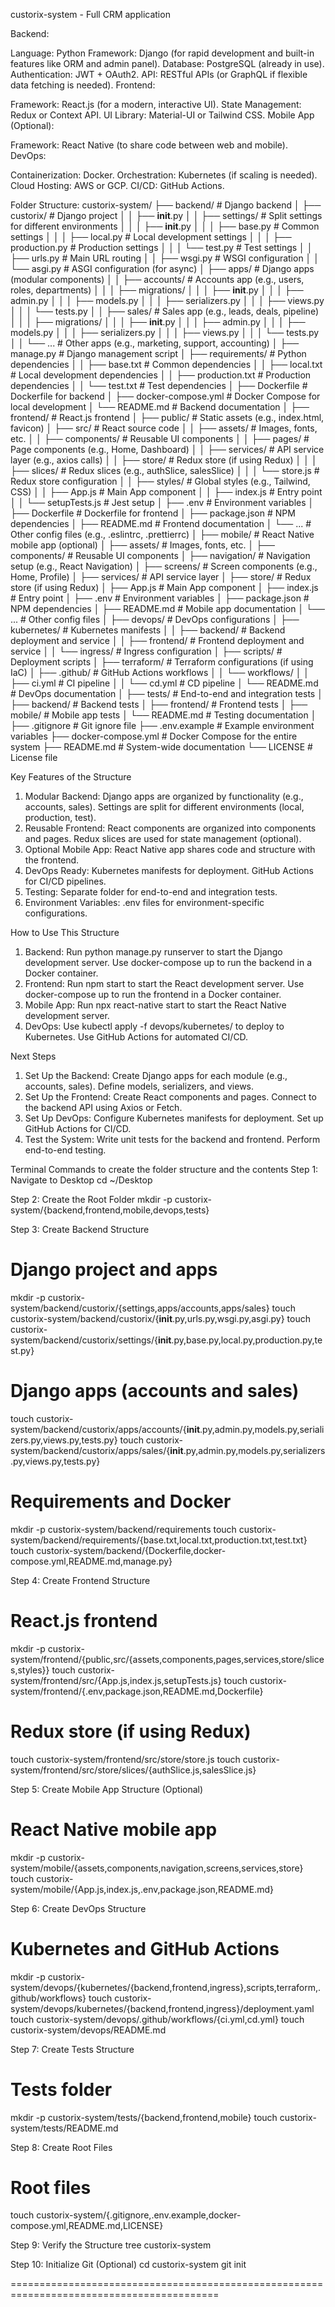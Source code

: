 custorix-system - Full CRM application 

Backend:

Language: Python
Framework: Django (for rapid development and built-in features like ORM and admin panel).
Database: PostgreSQL (already in use).
Authentication: JWT + OAuth2.
API: RESTful APIs (or GraphQL if flexible data fetching is needed).
Frontend:

Framework: React.js (for a modern, interactive UI).
State Management: Redux or Context API.
UI Library: Material-UI or Tailwind CSS.
Mobile App (Optional):

Framework: React Native (to share code between web and mobile).
DevOps:

Containerization: Docker.
Orchestration: Kubernetes (if scaling is needed).
Cloud Hosting: AWS or GCP.
CI/CD: GitHub Actions.

Folder Structure:
custorix-system/
├── backend/                  # Django backend
│   ├── custorix/             # Django project
│   │   ├── __init__.py
│   │   ├── settings/         # Split settings for different environments
│   │   │   ├── __init__.py
│   │   │   ├── base.py       # Common settings
│   │   │   ├── local.py      # Local development settings
│   │   │   ├── production.py # Production settings
│   │   │   └── test.py       # Test settings
│   │   ├── urls.py           # Main URL routing
│   │   ├── wsgi.py           # WSGI configuration
│   │   └── asgi.py           # ASGI configuration (for async)
│   ├── apps/                 # Django apps (modular components)
│   │   ├── accounts/         # Accounts app (e.g., users, roles, departments)
│   │   │   ├── migrations/
│   │   │   ├── __init__.py
│   │   │   ├── admin.py
│   │   │   ├── models.py
│   │   │   ├── serializers.py
│   │   │   ├── views.py
│   │   │   └── tests.py
│   │   ├── sales/            # Sales app (e.g., leads, deals, pipeline)
│   │   │   ├── migrations/
│   │   │   ├── __init__.py
│   │   │   ├── admin.py
│   │   │   ├── models.py
│   │   │   ├── serializers.py
│   │   │   ├── views.py
│   │   │   └── tests.py
│   │   └── ...               # Other apps (e.g., marketing, support, accounting)
│   ├── manage.py             # Django management script
│   ├── requirements/         # Python dependencies
│   │   ├── base.txt          # Common dependencies
│   │   ├── local.txt         # Local development dependencies
│   │   ├── production.txt    # Production dependencies
│   │   └── test.txt          # Test dependencies
│   ├── Dockerfile            # Dockerfile for backend
│   ├── docker-compose.yml    # Docker Compose for local development
│   └── README.md             # Backend documentation
│
├── frontend/                 # React.js frontend
│   ├── public/               # Static assets (e.g., index.html, favicon)
│   ├── src/                  # React source code
│   │   ├── assets/           # Images, fonts, etc.
│   │   ├── components/       # Reusable UI components
│   │   ├── pages/            # Page components (e.g., Home, Dashboard)
│   │   ├── services/         # API service layer (e.g., axios calls)
│   │   ├── store/            # Redux store (if using Redux)
│   │   │   ├── slices/       # Redux slices (e.g., authSlice, salesSlice)
│   │   │   └── store.js      # Redux store configuration
│   │   ├── styles/           # Global styles (e.g., Tailwind, CSS)
│   │   ├── App.js            # Main App component
│   │   ├── index.js          # Entry point
│   │   └── setupTests.js     # Jest setup
│   ├── .env                  # Environment variables
│   ├── Dockerfile            # Dockerfile for frontend
│   ├── package.json          # NPM dependencies
│   ├── README.md             # Frontend documentation
│   └── ...                   # Other config files (e.g., .eslintrc, .prettierrc)
│
├── mobile/                   # React Native mobile app (optional)
│   ├── assets/               # Images, fonts, etc.
│   ├── components/           # Reusable UI components
│   ├── navigation/           # Navigation setup (e.g., React Navigation)
│   ├── screens/              # Screen components (e.g., Home, Profile)
│   ├── services/             # API service layer
│   ├── store/                # Redux store (if using Redux)
│   ├── App.js                # Main App component
│   ├── index.js              # Entry point
│   ├── .env                  # Environment variables
│   ├── package.json          # NPM dependencies
│   ├── README.md             # Mobile app documentation
│   └── ...                   # Other config files
│
├── devops/                   # DevOps configurations
│   ├── kubernetes/           # Kubernetes manifests
│   │   ├── backend/          # Backend deployment and service
│   │   ├── frontend/         # Frontend deployment and service
│   │   └── ingress/          # Ingress configuration
│   ├── scripts/              # Deployment scripts
│   ├── terraform/            # Terraform configurations (if using IaC)
│   ├── .github/              # GitHub Actions workflows
│   │   └── workflows/
│   │       ├── ci.yml        # CI pipeline
│   │       └── cd.yml        # CD pipeline
│   └── README.md             # DevOps documentation
│
├── tests/                    # End-to-end and integration tests
│   ├── backend/              # Backend tests
│   ├── frontend/             # Frontend tests
│   ├── mobile/               # Mobile app tests
│   └── README.md             # Testing documentation
│
├── .gitignore                # Git ignore file
├── .env.example              # Example environment variables
├── docker-compose.yml        # Docker Compose for the entire system
├── README.md                 # System-wide documentation
└── LICENSE                   # License file

Key Features of the Structure

1. Modular Backend:
Django apps are organized by functionality (e.g., accounts, sales).
Settings are split for different environments (local, production, test).
2. Reusable Frontend:
React components are organized into components and pages.
Redux slices are used for state management (optional).
3. Optional Mobile App:
React Native app shares code and structure with the frontend.
4. DevOps Ready:
Kubernetes manifests for deployment.
GitHub Actions for CI/CD pipelines.
5. Testing:
Separate folder for end-to-end and integration tests.
6. Environment Variables:
.env files for environment-specific configurations.

How to Use This Structure

1. Backend:
Run python manage.py runserver to start the Django development server.
Use docker-compose up to run the backend in a Docker container.
2. Frontend:
Run npm start to start the React development server.
Use docker-compose up to run the frontend in a Docker container.
3. Mobile App:
Run npx react-native start to start the React Native development server.
4. DevOps:
Use kubectl apply -f devops/kubernetes/ to deploy to Kubernetes.
Use GitHub Actions for automated CI/CD.

Next Steps

1. Set Up the Backend:
Create Django apps for each module (e.g., accounts, sales).
Define models, serializers, and views.
2. Set Up the Frontend:
Create React components and pages.
Connect to the backend API using Axios or Fetch.
3. Set Up DevOps:
Configure Kubernetes manifests for deployment.
Set up GitHub Actions for CI/CD.
4. Test the System:
Write unit tests for the backend and frontend.
Perform end-to-end testing.

Terminal Commands to create the folder structure and the contents
Step 1: Navigate to Desktop
cd ~/Desktop

Step 2: Create the Root Folder
mkdir -p custorix-system/{backend,frontend,mobile,devops,tests}

Step 3: Create Backend Structure
# Django project and apps
mkdir -p custorix-system/backend/custorix/{settings,apps/accounts,apps/sales}
touch custorix-system/backend/custorix/{__init__.py,urls.py,wsgi.py,asgi.py}
touch custorix-system/backend/custorix/settings/{__init__.py,base.py,local.py,production.py,test.py}

# Django apps (accounts and sales)
touch custorix-system/backend/custorix/apps/accounts/{__init__.py,admin.py,models.py,serializers.py,views.py,tests.py}
touch custorix-system/backend/custorix/apps/sales/{__init__.py,admin.py,models.py,serializers.py,views.py,tests.py}

# Requirements and Docker
mkdir -p custorix-system/backend/requirements
touch custorix-system/backend/requirements/{base.txt,local.txt,production.txt,test.txt}
touch custorix-system/backend/{Dockerfile,docker-compose.yml,README.md,manage.py}

Step 4: Create Frontend Structure
# React.js frontend
mkdir -p custorix-system/frontend/{public,src/{assets,components,pages,services,store/slices,styles}}
touch custorix-system/frontend/src/{App.js,index.js,setupTests.js}
touch custorix-system/frontend/{.env,package.json,README.md,Dockerfile}

# Redux store (if using Redux)
touch custorix-system/frontend/src/store/store.js
touch custorix-system/frontend/src/store/slices/{authSlice.js,salesSlice.js}

Step 5: Create Mobile App Structure (Optional)
# React Native mobile app
mkdir -p custorix-system/mobile/{assets,components,navigation,screens,services,store}
touch custorix-system/mobile/{App.js,index.js,.env,package.json,README.md}

Step 6: Create DevOps Structure
# Kubernetes and GitHub Actions
mkdir -p custorix-system/devops/{kubernetes/{backend,frontend,ingress},scripts,terraform,.github/workflows}
touch custorix-system/devops/kubernetes/{backend,frontend,ingress}/deployment.yaml
touch custorix-system/devops/.github/workflows/{ci.yml,cd.yml}
touch custorix-system/devops/README.md

Step 7: Create Tests Structure
# Tests folder
mkdir -p custorix-system/tests/{backend,frontend,mobile}
touch custorix-system/tests/README.md

Step 8: Create Root Files
# Root files
touch custorix-system/{.gitignore,.env.example,docker-compose.yml,README.md,LICENSE}

Step 9: Verify the Structure
tree custorix-system

Step 10: Initialize Git (Optional)
cd custorix-system
git init

==========================================================================================




















